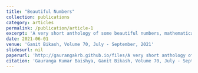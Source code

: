 ```yaml
---
title: "Beautiful Numbers"
collection: publications
category: articles
permalink: /publication/article-1
excerpt: 'A very short anthology of some beautiful numbers, mathematical terms & expressions published in [Ganit Bikash](https://aamonline.org.in/ganit-bikash/)'
date: 2021-06-01
venue: 'Ganit Bikash, Volume 70, July - September, 2021'
slidesurl: nil
paperurl: 'http://gaurangakrb.github.io/files/A very short anthology of some beautiful numbers, mathematical terms and expressions.pdf'
citation: 'Gauranga Kumar Baishya, Ganit Bikash, Volume 70, July - September, 2021'
---
```

